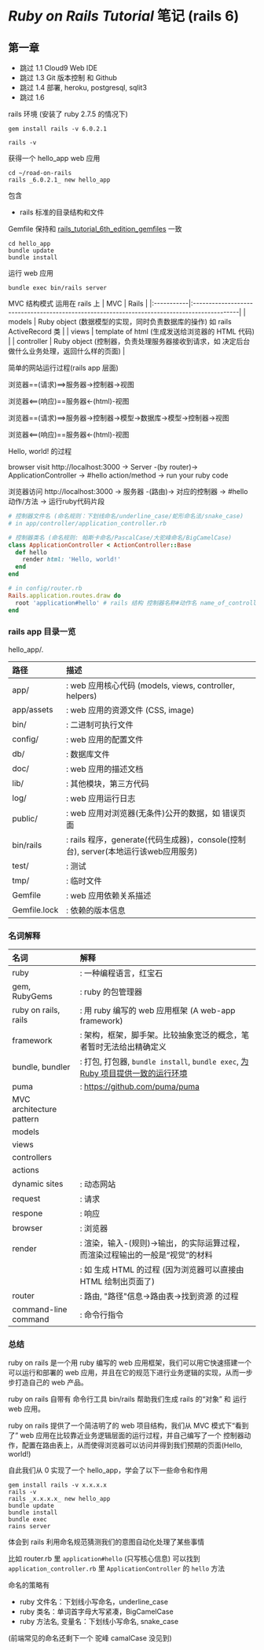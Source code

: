 # *Ruby on Rails Tutorial* 笔记 (rails 6)

## 第一章
- 跳过 1.1 Cloud9 Web IDE
- 跳过 1.3 Git 版本控制 和 Github
- 跳过 1.4 部署, heroku, postgresql, sqlit3
- 跳过 1.6 

rails 环境 (安装了 ruby 2.7.5 的情况下)
```shell
gem install rails -v 6.0.2.1 

rails -v
```
获得一个 hello_app web 应用
```shell
cd ~/road-on-rails
rails _6.0.2.1_ new hello_app
```
包含
- rails 标准的目录结构和文件

Gemfile 保持和 [rails_tutorial_6th_edition_gemfiles](https://github.com/learnenough/rails_tutorial_6th_edition_gemfiles) 一致
```shell
cd hello_app
bundle update
bundle install
```
运行 web 应用
```shell
bundle exec bin/rails server
```

MVC 结构模式 运用在 rails 上
| MVC        | Rails                                                                                       |
|:-----------|:--------------------------------------------------------------------------------------------|
| models     | Ruby object  (数据模型的实现，同时负责数据库的操作) 如 rails ActiveRecord 类                |
| views      | template of html (生成发送给浏览器的 HTML 代码)                                             |
| controller | Ruby object (控制器，负责处理服务器接收到请求，如 决定后台做什么业务处理，返回什么样的页面) |

简单的网站运行过程(rails app 层面)

浏览器==(请求)==>服务器->控制器->视图

浏览器<==(响应)==服务器<-(html)-视图

浏览器==(请求)==>服务器->控制器->模型->数据库->模型->控制器->视图

浏览器<==(响应)==服务器<-(html)-视图

Hello, world! 的过程

browser visit http://localhost:3000 -> Server -(by router)-> ApplicationController -> #hello action/method -> run your ruby code

浏览器访问 http://localhost:3000 -> 服务器 -(路由)-> 对应的控制器 -> #hello 动作/方法 -> 运行ruby代码片段 

```ruby
# 控制器文件名 (命名规则：下划线命名/underline_case/蛇形命名法/snake_case)
# in app/controller/application_controller.rb

# 控制器类名 (命名规则: 帕斯卡命名/PascalCase/大驼峰命名/BigCamelCase)
class ApplicationController < ActionController::Base
  def hello
    render html: 'Hello, world!'
  end
end

# in config/router.rb
Rails.application.routes.draw do
  root 'application#hello' # rails 结构 控制器名称#动作名 name_of_controller#name_of_action
end
```


### rails app 目录一览
hello_app/.

| 路径         | 描述                                                                               |
|:-------------|:-----------------------------------------------------------------------------------|
| app/         | : web 应用核心代码 (models, views, controller, helpers)                            |
| app/assets   | : web 应用的资源文件 (CSS, image)                                                  |
| bin/         | : 二进制可执行文件                                                                 |
| config/      | : web 应用的配置文件                                                               |
| db/          | : 数据库文件                                                                       |
| doc/         | : web 应用的描述文档                                                               |
| lib/         | : 其他模块，第三方代码                                                                    |
| log/         | : web 应用运行日志                                                                 |
| public/      | : web 应用对浏览器(无条件)公开的数据，如 错误页面                                  |
| bin/rails    | : rails 程序，generate(代码生成器)，console(控制台), server(本地运行该web应用服务) |
| test/        | : 测试                                                                             |
| tmp/         | : 临时文件                                                                         |
| Gemfile      | : web 应用依赖关系描述                                                             |
| Gemfile.lock | : 依赖的版本信息                                                                   |

### 名词解释
| 名词                     | 解释                                                                                                       |
|:-------------------------|:-----------------------------------------------------------------------------------------------------------|
| ruby                     | : 一种编程语言，红宝石                                                                                     |
| gem, RubyGems            | : ruby 的包管理器                                                                                          |
| ruby on rails, rails     | : 用 ruby 编写的 web 应用框架 (A web-app framework)                                                        |
| framework                | : 架构，框架，脚手架。比较抽象宽泛的概念，笔者暂时无法给出精确定义                                         |
| bundle, bundler          | : 打包, 打包器, `bundle install`, `bundle exec`, [为 Ruby 项目提供一致的运行环境](https://www.bundler.cn/) |
| puma                     | : https://github.com/puma/puma                                                                             |
| MVC architecture pattern |                                                                                                            |
| models                   |                                                                                                            |
| views                    |                                                                                                            |
| controllers              |                                                                                                            |
| actions                  |                                                                                                            |
| dynamic sites            | : 动态网站                                                                                                 |
| request                  | : 请求                                                                                                     |
| respone                  | : 响应                                                                                                     |
| browser                  | : 浏览器                                                                                                   |
| render                   | : 渲染，输入-(规则)->输出，的实际运算过程，而渲染过程输出的一般是“视觉”的材料                              |
|                          | : 如 生成 HTML 的过程 (因为浏览器可以直接由 HTML 绘制出页面了)                                             |
| router                   | : 路由, "路径"信息->路由表->找到资源 的过程                                                                |
| command-line command     | : 命令行指令                                                                                               |

### 总结

ruby on rails 是一个用 ruby 编写的 web 应用框架，我们可以用它快速搭建一个可以运行和部署的 web 应用，并且在它的规范下进行业务逻辑的实现，从而一步步打造自己的 web 产品。

ruby on rails 自带有 命令行工具 bin/rails 帮助我们生成 rails 的“对象” 和 运行 web 应用。

ruby on rails 提供了一个简洁明了的 web 项目结构，我们从 MVC 模式下“看到了” web 应用在比较靠近业务逻辑层面的运行过程，并自己编写了一个 控制器动作，配置在路由表上，从而使得浏览器可以访问并得到我们预期的页面(Hello, world!)

自此我们从 0 实现了一个 hello_app，学会了以下一些命令和作用

```shell
gem install rails -v x.x.x.x
rails -v
rails _x.x.x.x_ new hello_app
bundle update
bundle install
bundle exec 
rains server
```

体会到 rails 利用命名规范猜测我们的意图自动化处理了某些事情

比如 router.rb 里 `application#hello` (只写核心信息) 可以找到 `application_controller.rb` 里 `ApplicationController` 的 `hello` 方法

命名的策略有
- ruby 文件名：下划线小写命名，underline_case
- ruby 类名：单词首字母大写紧凑，BigCamelCase
- ruby 方法名, 变量名：下划线小写命名, snake_case

(前端常见的命名还剩下一个 驼峰 camalCase 没见到)
